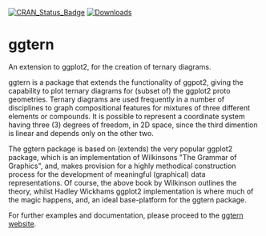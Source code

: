 [![CRAN_Status_Badge](http://www.r-pkg.org/badges/version/ggtern)](http://cran.r-project.org/web/packages/ggtern)
[![Downloads](http://cranlogs.r-pkg.org/badges/ggtern)](http://cran.rstudio.com/package=ggtern)

ggtern
======

An extension to ggplot2, for the creation of ternary diagrams.

ggtern is a package that extends the functionality of ggpot2, giving the capability to plot ternary diagrams for (subset of) the ggplot2 proto geometries. Ternary diagrams are used frequently in a number of disciplines to graph compositional features for mixtures of three different elements or compounds. It is possible to represent a coordinate system having three (3) degrees of freedom, in 2D space, since the third dimention is linear and depends only on the other two. 

The ggtern package is based on (extends) the very popular ggplot2 package, which is an implementation of Wilkinsons "The Grammar of Graphics",  and, makes provision for a highly methodical construction process for the development  of meaningful (graphical) data representations. Of course, the above book by Wilkinson outlines the theory, whilst Hadley Wickhams ggplot2 implementation is where much of the magic happens, and, an ideal base-platform for the ggtern package.

For further examples and documentation, please proceed to the [ggtern website](http://www.ggtern.com).
